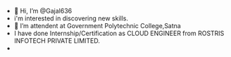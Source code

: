 - 👋 Hi, I’m @Gajal636
- i'm interested in discovering new skills.
- 🌱 I’m attendent at Government Polytechnic College,Satna
- I have done Internship/Certification as CLOUD ENGINEER from ROSTRIS INFOTECH PRIVATE LIMITED. 
-

<!---
Gajal636/Gajal636 is a ✨ special ✨ repository because its `README.md` (this file) appears on your GitHub profile.
You can click the Preview link to take a look at your changes.
--->
